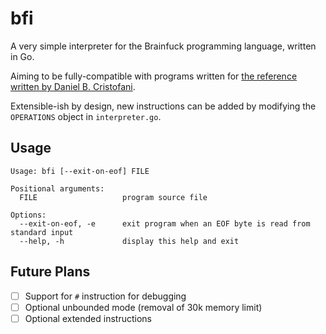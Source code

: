# bfi

A very simple interpreter for the Brainfuck programming language, written in Go.

Aiming to be fully-compatible with programs written for [the reference written by Daniel B. Cristofani](https://brainfuck.org/brainfuck.html).

Extensible-ish by design, new instructions can be added by modifying the `OPERATIONS` object in `interpreter.go`.

## Usage

```
Usage: bfi [--exit-on-eof] FILE

Positional arguments:
  FILE                   program source file

Options:
  --exit-on-eof, -e      exit program when an EOF byte is read from standard input
  --help, -h             display this help and exit
```

## Future Plans

- [ ] Support for `#` instruction for debugging
- [ ] Optional unbounded mode (removal of 30k memory limit)
- [ ] Optional extended instructions

[^1]: Excluding the `#` instruction.